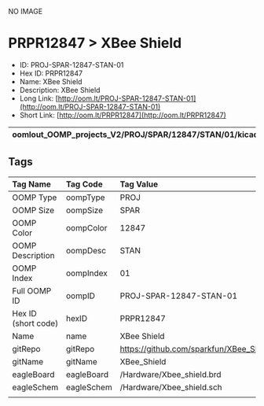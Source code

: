 


  
NO IMAGE  
# PRPR12847 > XBee Shield

- ID: PROJ-SPAR-12847-STAN-01
- Hex ID: PRPR12847
- Name: XBee Shield
- Description: XBee Shield
- Long Link: [http://oom.lt/PROJ-SPAR-12847-STAN-01](http://oom.lt/PROJ-SPAR-12847-STAN-01)
- Short Link: [http://oom.lt/PRPR12847](http://oom.lt/PRPR12847)
  

|oomlout_OOMP_projects_V2/PROJ/SPAR/12847/STAN/01/kicadPcb3dFront.png|oomlout_OOMP_projects_V2/PROJ/SPAR/12847/STAN/01/kicadPcb3dBack.png|oomlout_OOMP_projects_V2/PROJ/SPAR/12847/STAN/01/kicadPcb3d.png||
| :---: | :---: | :---: | :---: |

## Tags
  

|Tag Name|Tag Code|Tag Value|
| :--- | :--- | :--- |
|OOMP Type|oompType|PROJ|
|OOMP Size|oompSize|SPAR|
|OOMP Color|oompColor|12847|
|OOMP Description|oompDesc|STAN|
|OOMP Index|oompIndex|01|
|Full OOMP ID|oompID|PROJ-SPAR-12847-STAN-01|
|Hex ID (short code)|hexID|PRPR12847|
|Name|name|XBee Shield|
|gitRepo|gitRepo|https://github.com/sparkfun/XBee_Shield|
|gitName|gitName|XBee_Shield|
|eagleBoard|eagleBoard|/Hardware/Xbee_shield.brd|
|eagleSchem|eagleSchem|/Hardware/Xbee_shield.sch|
||||
